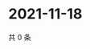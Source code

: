 # 2021-11-18

共 0 条

<!-- BEGIN WEIBO -->
<!-- 最后更新时间 Thu Nov 18 2021 13:12:36 GMT+0800 (China Standard Time) -->

<!-- END WEIBO -->
